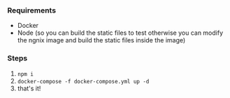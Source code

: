 ### Requirements

- Docker
- Node (so you can build the static files to test otherwise you can modify the ngnix image and build the static files inside the image)

### Steps

1. `npm i`
2. `docker-compose -f docker-compose.yml up -d`
3. that's it!
